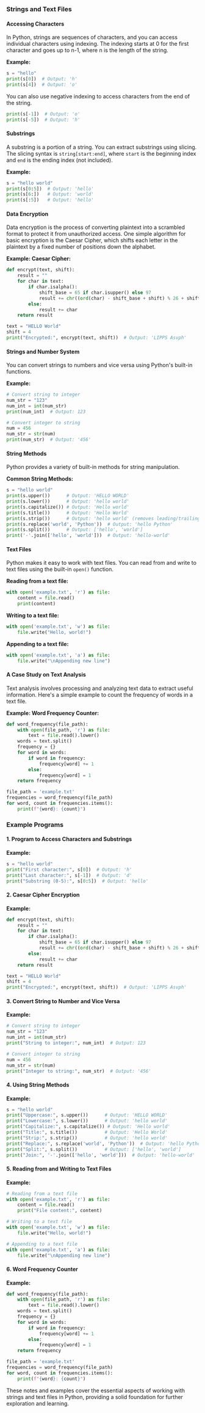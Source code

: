 ### Strings and Text Files

#### Accessing Characters
In Python, strings are sequences of characters, and you can access individual characters using indexing. The indexing starts at 0 for the first character and goes up to n-1, where n is the length of the string.

**Example:**
```python
s = "hello"
print(s[0])  # Output: 'h'
print(s[4])  # Output: 'o'
```

You can also use negative indexing to access characters from the end of the string.
```python
print(s[-1])  # Output: 'o'
print(s[-5])  # Output: 'h'
```

#### Substrings
A substring is a portion of a string. You can extract substrings using slicing. The slicing syntax is `string[start:end]`, where `start` is the beginning index and `end` is the ending index (not included).

**Example:**
```python
s = "hello world"
print(s[0:5])  # Output: 'hello'
print(s[6:])   # Output: 'world'
print(s[:5])   # Output: 'hello'
```

#### Data Encryption
Data encryption is the process of converting plaintext into a scrambled format to protect it from unauthorized access. One simple algorithm for basic encryption is the Caesar Cipher, which shifts each letter in the plaintext by a fixed number of positions down the alphabet.

**Example: Caesar Cipher:**
```python
def encrypt(text, shift):
    result = ""
    for char in text:
        if char.isalpha():
            shift_base = 65 if char.isupper() else 97
            result += chr((ord(char) - shift_base + shift) % 26 + shift_base)
        else:
            result += char
    return result

text = "HELLO World"
shift = 4
print("Encrypted:", encrypt(text, shift))  # Output: 'LIPPS Asvph'
```

#### Strings and Number System
You can convert strings to numbers and vice versa using Python's built-in functions.

**Example:**
```python
# Convert string to integer
num_str = "123"
num_int = int(num_str)
print(num_int)  # Output: 123

# Convert integer to string
num = 456
num_str = str(num)
print(num_str)  # Output: '456'
```

#### String Methods
Python provides a variety of built-in methods for string manipulation.

**Common String Methods:**
```python
s = "hello world"
print(s.upper())      # Output: 'HELLO WORLD'
print(s.lower())      # Output: 'hello world'
print(s.capitalize()) # Output: 'Hello world'
print(s.title())      # Output: 'Hello World'
print(s.strip())      # Output: 'hello world' (removes leading/trailing whitespace)
print(s.replace('world', 'Python'))  # Output: 'hello Python'
print(s.split())      # Output: ['hello', 'world']
print('-'.join(['hello', 'world']))  # Output: 'hello-world'
```

#### Text Files
Python makes it easy to work with text files. You can read from and write to text files using the built-in `open()` function.

**Reading from a text file:**
```python
with open('example.txt', 'r') as file:
    content = file.read()
    print(content)
```

**Writing to a text file:**
```python
with open('example.txt', 'w') as file:
    file.write("Hello, world!")
```

**Appending to a text file:**
```python
with open('example.txt', 'a') as file:
    file.write("\nAppending new line")
```

#### A Case Study on Text Analysis
Text analysis involves processing and analyzing text data to extract useful information. Here's a simple example to count the frequency of words in a text file.

**Example: Word Frequency Counter:**
```python
def word_frequency(file_path):
    with open(file_path, 'r') as file:
        text = file.read().lower()
    words = text.split()
    frequency = {}
    for word in words:
        if word in frequency:
            frequency[word] += 1
        else:
            frequency[word] = 1
    return frequency

file_path = 'example.txt'
frequencies = word_frequency(file_path)
for word, count in frequencies.items():
    print(f"{word}: {count}")
```

### Example Programs

#### 1. Program to Access Characters and Substrings
**Example:**
```python
s = "hello world"
print("First character:", s[0])  # Output: 'h'
print("Last character:", s[-1])  # Output: 'd'
print("Substring (0-5):", s[0:5])  # Output: 'hello'
```

#### 2. Caesar Cipher Encryption
**Example:**
```python
def encrypt(text, shift):
    result = ""
    for char in text:
        if char.isalpha():
            shift_base = 65 if char.isupper() else 97
            result += chr((ord(char) - shift_base + shift) % 26 + shift_base)
        else:
            result += char
    return result

text = "HELLO World"
shift = 4
print("Encrypted:", encrypt(text, shift))  # Output: 'LIPPS Asvph'
```

#### 3. Convert String to Number and Vice Versa
**Example:**
```python
# Convert string to integer
num_str = "123"
num_int = int(num_str)
print("String to integer:", num_int)  # Output: 123

# Convert integer to string
num = 456
num_str = str(num)
print("Integer to string:", num_str)  # Output: '456'
```

#### 4. Using String Methods
**Example:**
```python
s = "hello world"
print("Uppercase:", s.upper())      # Output: 'HELLO WORLD'
print("Lowercase:", s.lower())      # Output: 'hello world'
print("Capitalize:", s.capitalize()) # Output: 'Hello world'
print("Title:", s.title())          # Output: 'Hello World'
print("Strip:", s.strip())          # Output: 'hello world'
print("Replace:", s.replace('world', 'Python'))  # Output: 'hello Python'
print("Split:", s.split())          # Output: ['hello', 'world']
print("Join:", '-'.join(['hello', 'world']))  # Output: 'hello-world'
```

#### 5. Reading from and Writing to Text Files
**Example:**
```python
# Reading from a text file
with open('example.txt', 'r') as file:
    content = file.read()
    print("File content:", content)

# Writing to a text file
with open('example.txt', 'w') as file:
    file.write("Hello, world!")

# Appending to a text file
with open('example.txt', 'a') as file:
    file.write("\nAppending new line")
```

#### 6. Word Frequency Counter
**Example:**
```python
def word_frequency(file_path):
    with open(file_path, 'r') as file:
        text = file.read().lower()
    words = text.split()
    frequency = {}
    for word in words:
        if word in frequency:
            frequency[word] += 1
        else:
            frequency[word] = 1
    return frequency

file_path = 'example.txt'
frequencies = word_frequency(file_path)
for word, count in frequencies.items():
    print(f"{word}: {count}")
```

These notes and examples cover the essential aspects of working with strings and text files in Python, providing a solid foundation for further exploration and learning.
